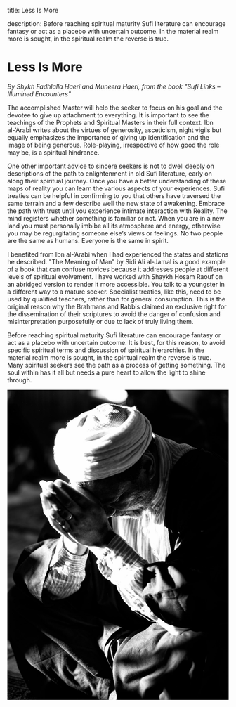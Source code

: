title: Less Is More

description: Before reaching spiritual maturity Sufi literature can encourage fantasy or act as a placebo with uncertain outcome. In the material realm more is sought, in the spiritual realm the reverse is true.

# Less Is More

_By Shykh Fadhlalla Haeri and Muneera Haeri, from the book "Sufi Links – Illumined Encounters"_

The accomplished Master will help the seeker to focus on his goal and the devotee to give up attachment to everything. It is important to see the teachings of the Prophets and Spiritual Masters in their full context. Ibn al-‘Arabi writes about the virtues of generosity, asceticism, night vigils but equally emphasizes the importance of giving up identification and the image of being generous. Role-playing, irrespective of how good the role may be, is a spiritual hindrance.

One other important advice to sincere seekers is not to dwell deeply on descriptions of the path to enlightenment in old Sufi literature, early on along their spiritual journey. Once you have a better understanding of these maps of reality you can learn the various aspects of your experiences. Sufi treaties can be helpful in confirming to you that others have traversed the same terrain and a few describe well the new state of awakening. Embrace the path with trust until you experience intimate interaction with Reality. The mind registers whether something is familiar or not. When you are in a new land you must personally imbibe all its atmosphere and energy, otherwise you may be regurgitating someone else’s views or feelings. No two people are the same as humans. Everyone is the same in spirit.

I benefited from Ibn al-‘Arabi when I had experienced the states and stations he described. "The Meaning of Man" by Sidi Ali al-Jamal is a good example of a book that can confuse novices because it addresses people at different levels of spiritual evolvement. I have worked with Shaykh Hosam Raouf on an abridged version to render it more accessible. You talk to a youngster in a different way to a mature seeker. Specialist treaties, like this, need to be used by qualified teachers, rather than for general consumption. This is the original reason why the Brahmans and Rabbis claimed an exclusive right for the dissemination of their scriptures to avoid the danger of confusion and misinterpretation purposefully or due to lack of truly living them.

Before reaching spiritual maturity Sufi literature can encourage fantasy or act as a placebo with uncertain outcome. It is best, for this reason, to avoid specific spiritual terms and discussion of spiritual hierarchies. In the material realm more is sought, in the spiritual realm the reverse is true. Many spiritual seekers see the path as a process of getting something. The soul within has it all but needs a pure heart to allow the light to shine through.

![Less](./img/less_more.jpg)